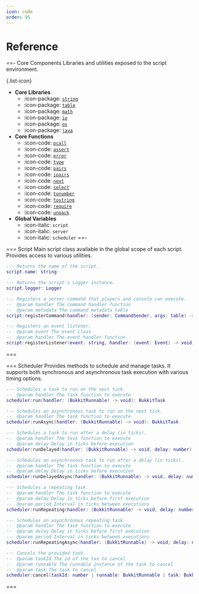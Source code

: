 ```yaml
---
icon: code
order: 95
---
```


# Reference

==- Core Components
Libraries and utilities exposed to the script environment.

{.list-icon}
- **Core Libraries**
  - :icon-package: [`string`](https://devdocs.io/lua/index#6.4)
  - :icon-package: [`table`](https://devdocs.io/lua/index#6.6)
  - :icon-package: [`math`](https://devdocs.io/lua/index#6.7)
  - :icon-package: [`io`](https://devdocs.io/lua/index#6.8)
  - :icon-package: [`os`](https://devdocs.io/lua/index#6.9)
  - :icon-package: [`java`](https://gudzpoz.github.io/luajava/api.html)
- **Core Functions**
  - :icon-code: [`pcall`](https://devdocs.io/lua/index#pdf-pcall)
  - :icon-code: [`assert`](https://devdocs.io/lua/index#pdf-assert)
  - :icon-code: [`error`](https://devdocs.io/lua/index#pdf-error)
  - :icon-code: [`type`](https://devdocs.io/lua/index#pdf-type)
  - :icon-code: [`pairs`](https://devdocs.io/lua/index#pdf-pairs)
  - :icon-code: [`ipairs`](https://devdocs.io/lua/index#pdf-ipairs)
  - :icon-code: [`next`](https://devdocs.io/lua/index#pdf-next)
  - :icon-code: [`select`](https://devdocs.io/lua/index#pdf-select)
  - :icon-code: [`tonumber`](https://devdocs.io/lua/index#pdf-tonumber)
  - :icon-code: [`tostring`](https://devdocs.io/lua/index#pdf-tostring)
  - :icon-code: [`require`](https://devdocs.io/lua/index#pdf-require)
  - :icon-code: [`unpack`](https://devdocs.io/lua/index#pdf-table.unpack)
- **Global Variables**
  - :icon-italic: `script`
  - :icon-italic: `server`
  - :icon-italic: `scheduler`
==-

=== Script
Main script class available in the global scope of each script. Provides access to various utilities.
```lua Variables
--- Returns the name of the script.
script.name: string

--- Returns the script's Logger instance.
script.logger: Logger
```
```lua Functions
--- Registers a server command that players and console can execute.
--  @param handler The command handler function
--  @param metadata The command metadata table
script:registerCommand(handler: (sender: CommandSender, args: table) -> void, metadata: table): void

--- Registers an event listener.
--  @param event The event class
--  @param handler The event handler function
script:registerListener(event: string, handler: (event: Event) -> void): void
```
===

=== Scheduler
Provides methods to schedule and manage tasks. It supports both synchronous and asynchronous task execution with various timing options.

```lua Functions
--- Schedules a task to run on the next tick.
--  @param handler The task function to execute
scheduler:run(handler: (BukkitRunnable) -> void): BukkitTask

--- Schedules an asynchronous task to run on the next tick.
--  @param handler The task function to execute
scheduler:runAsync(handler: (BukkitRunnable) -> void): BukkitTask

--- Schedules a task to run after a delay (in ticks).
--  @param handler The task function to execute
--  @param delay Delay in ticks before execution
scheduler:runDelayed(handler: (BukkitRunnable) -> void, delay: number): BukkitTask

--- Schedules an asynchronous task to run after a delay (in ticks).
--  @param handler The task function to execute
--  @param delay Delay in ticks before execution
scheduler:runDelayedAsync(handler: (BukkitRunnable) -> void, delay: number): BukkitTask

--- Schedules a repeating task.
--  @param handler The task function to execute
--  @param delay Delay in ticks before first execution
--  @param period Interval in ticks between executions
scheduler:runRepeating(handler: (BukkitRunnable) -> void, delay: number, period: number): BukkitTask

--- Schedules an asynchronous repeating task.
--  @param handler The task function to execute
--  @param delay Delay in ticks before first execution
--  @param period Interval in ticks between executions
scheduler:runRepeatingAsync(handler: (BukkitRunnable) -> void, delay: number, period: number): BukkitTask

--- Cancels the provided task.
--  @param taskId The id of the tas to cancel
--  @param runnable The runnable instance of the task to cancel
--  @param task The task to cancel
scheduler:cancel(taskId: number | runnable: BukkitRunnable | task: BukkitTask): void
```
===